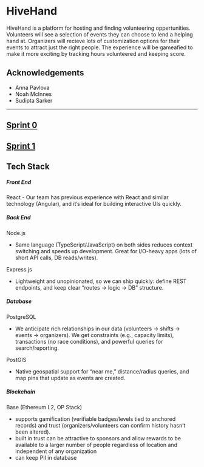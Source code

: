 # HiveHand

HiveHand is a platform for hosting and finding volunteering oppertunities. Volunteers will see a selection of events they can choose to lend a helping hand at. Organizers will recieve lots of customization options for their events to attract just the right people. The experience will be gameafied to make it more exciting by tracking hours volunteered and keeping score.


## Acknowledgements

 - Anna Pavlova
 - Noah McInnes
 - Sudipta Sarker


---
## [Sprint 0](https://github.com/AnnaP464/COMP-4350-Group-8/blob/main/Sprint%200/sprint0.md)

## [Sprint 1]()
## Tech Stack

##### Front End 
React - Our team has previous experience with React and similar technology (Angular), and it’s ideal for building interactive UIs quickly.
##### Back End
Node.js
- Same language (TypeScript/JavaScript) on both sides reduces context switching and speeds up development. Great for I/O-heavy apps (lots of short API calls, DB reads/writes).

Express.js
- Lightweight and unopinionated, so we can ship quickly: define REST endpoints, and keep clear “routes -> logic ->  DB” structure.
##### Database
PostgreSQL 
- We anticipate rich relationships in our data (volunteers -> shifts -> events -> organizers). We get constraints (e.g., capacity limits), transactions (no race conditions), and powerful queries for search/reporting.

PostGIS 
- Native geospatial support for “near me,” distance/radius queries, and map pins that update as events are created.
##### Blockchain
Base (Ethereum L2, OP Stack) 
- supports gamification (verifiable badges/levels tied to anchored records) and trust (organizers/volunteers can confirm history hasn’t been altered).
- built in trust can be attractive to sponsors and allow rewards to be available to a larger number of people regardless of location and independent of any organization
- can keep PII in database 

